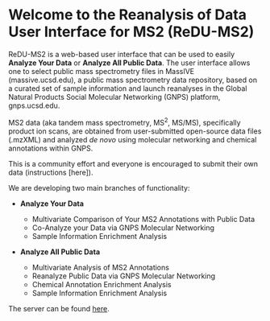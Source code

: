 # Welcome to the Reanalysis of Data User Interface for MS2 (ReDU-MS2)

ReDU-MS2 is a web-based user interface that can be used to easily **Analyze Your Data** or **Analyze All Public Data**. The user interface allows one to select public mass spectrometry files in MassIVE (massive.ucsd.edu), a public mass spectrometry data repository, based on a curated set of sample information and launch reanalyses in the Global Natural Products Social Molecular Networking (GNPS) platform, gnps.ucsd.edu. 

MS2 data (aka tandem mass spectrometry, MS<sup>2</sup>, MS/MS), specifically product ion scans, are obtained from user-submitted open-source data files (.mzXML) and analyzed *de novo* using molecular networking and chemical annotations within GNPS.

This is a community effort and everyone is encouraged to submit their own data (instructions [here]).

We are developing two main branches of functionality:

* **Analyze Your Data**
  * Multivariate Comparison of Your MS2 Annotations with Public Data
  * Co-Analyze your Data via GNPS Molecular Networking
  * Sample Information Enrichment Analysis

* **Analyze All Public Data**
  * Multivariate Analysis of MS2 Annotations
  * Reanalyze Public Data via GNPS Molecular Networking
  * Chemical Annotation Enrichment Analysis
  * Sample Information Enrichment Analysis

The server can be found [here](http://dorresteinappshub.ucsd.edu:5005/).
